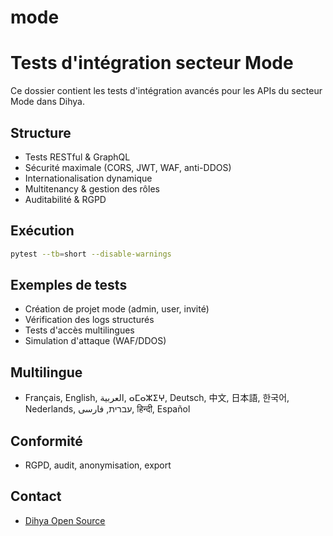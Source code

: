 # mode

# Tests d'intégration secteur Mode

Ce dossier contient les tests d'intégration avancés pour les APIs du secteur Mode dans Dihya.

## Structure
- Tests RESTful & GraphQL
- Sécurité maximale (CORS, JWT, WAF, anti-DDOS)
- Internationalisation dynamique
- Multitenancy & gestion des rôles
- Auditabilité & RGPD

## Exécution
```bash
pytest --tb=short --disable-warnings
```

## Exemples de tests
- Création de projet mode (admin, user, invité)
- Vérification des logs structurés
- Tests d'accès multilingues
- Simulation d'attaque (WAF/DDOS)

## Multilingue
- Français, English, العربية, ⴰⵎⴰⵣⵉⵖ, Deutsch, 中文, 日本語, 한국어, Nederlands, עברית, فارسی, हिन्दी, Español

## Conformité
- RGPD, audit, anonymisation, export

## Contact
- [Dihya Open Source](https://github.com/dihya-coding)

